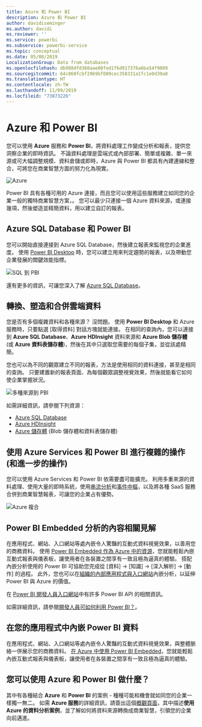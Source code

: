 ```yaml
---
title: Azure 和 Power BI
description: Azure 和 Power BI
author: davidiseminger
ms.author: davidi
ms.reviewer: ''
ms.service: powerbi
ms.subservice: powerbi-service
ms.topic: conceptual
ms.date: 05/08/2019
LocalizationGroup: Data from databases
ms.openlocfilehash: db988dfd360aae00fed1f6d917376a6ba54f9089
ms.sourcegitcommit: 64c860fcbf2969bf089cec358331a1fc1e0d39a8
ms.translationtype: HT
ms.contentlocale: zh-TW
ms.lasthandoff: 11/09/2019
ms.locfileid: "73873226"
---
```

# <a name="azure-and-power-bi"></a>Azure 和 Power BI

您可以使用 **Azure** 服務和 **Power BI**，將資料處理工作變成分析和報表，提供您洞察企業的即時資訊。 不論資料處理是雲端式或內部部署、簡單或複雜、單一來源或可大幅調整規模、資料倉儲或即時，Azure 與 Power BI 都具有內建連線和整合，可將您在商業智慧方面的努力化為現實。

![Azure](media/service-azure-and-power-bi/azure_1.png)

Power BI 具有各種可用的 Azure 連接，而且您可以使用這些服務建立如同您的企業一般的獨特商業智慧方案，。 您可以最少只連接一個 Azure 資料來源，或連接幾項，然後塑造並精簡資料，用以建立自訂的報表。

## <a name="azure-sql-database-and-power-bi"></a>Azure SQL Database 和 Power BI

您可以開始直接連接到 Azure SQL Database，然後建立報表來監視您的企業進度。 使用 [Power BI Desktop](desktop-getting-started.md) 時，您可以建立用來判定趨勢的報表，以及帶動您企業發展的關鍵效能指標。

![SQL 到 PBI](media/service-azure-and-power-bi/azure_2_sqltopbi.png)

還有更多的資訊，可讓您深入了解 [Azure SQL Database](https://azure.microsoft.com/services/sql-database/)。

## <a name="transform-shape-and-merge-your-cloud-data"></a>轉換、塑造和合併雲端資料

您是否有多個複雜資料和各種來源？ 沒問題。 使用 **Power BI Desktop** 和 Azure 服務時，只要點選 [取得資料]  對話方塊就能連接。 在相同的查詢內，您可以連接到 **Azure SQL Database**、**Azure HDInsight** 資料來源和 **Azure Blob 儲存體** (或 **Azure 資料表儲存體**)，然後在其中只選取您需要的每個子集，並從該處精簡。

您也可以為不同的觀眾建立不同的報表，方法是使用相同的資料連接，甚至是相同的查詢。 只要建置新的報表頁面、為每個觀眾調整視覺效果，然後就能看它如何使企業掌握狀況。

![多種來源到 PBI](media/service-azure-and-power-bi/azure_3_multipletopbi.png)

如需詳細資訊，請參閱下列資源：

* [Azure SQL Database](https://azure.microsoft.com/services/sql-database/)
* [Azure HDInsight](https://azure.microsoft.com/services/hdinsight/)
* [Azure 儲存體](https://azure.microsoft.com/services/storage/) (Blob 儲存體和資料表儲存體)

## <a name="get-complex-and-ahead-using-azure-services-and-power-bi"></a>使用 Azure Services 和 Power BI 進行複雜的操作 (和進一步的操作)

您可以使用 Azure Services 和 Power BI 依需要盡可能擴充。 利用多重來源的資料處理、使用大量的即時系統，使用[串流分析](https://azure.microsoft.com/services/stream-analytics/)和[事件中樞](https://azure.microsoft.com/services/event-hubs/)，以及將各種 SaaS 服務合併到商業智慧報表，可讓您的企業占有優勢。

![Azure 複合](media/service-azure-and-power-bi/azure_4_complex.png)

## <a name="context-insights-with-power-bi-embedded-analytics"></a>Power BI Embedded 分析的內容相關見解

在應用程式、網站、入口網站等處內嵌令人驚豔的互動式資料視覺效果，以善用您的商務資料。 使用 [Power BI Embedded 作為 Azure 中的資源](https://azure.microsoft.com/services/power-bi-embedded/)，您就能輕鬆內嵌互動式報表與儀表板，讓使用者在各裝置之間享有一致且極為逼真的體驗。  搭配內嵌分析使用的 Power BI 可協助您完成從 [資料] -> [知識] -> [深入解析] -> [動作] 的過程。  此外，您也可以在[組織的內部應用程式與入口網站](https://powerbi.microsoft.com/developers/embedded-analytics/organization/)內嵌分析，以延伸 Power BI 與 Azure 的價值。

在 [Power BI 開發人員入口網站](https://dev.powerbi.com)中有許多 Power BI API 的相關資訊。

如需詳細資訊，請參閱[開發人員可如何利用 Power BI？](developer/what-can-you-do.md)。

## <a name="embed-your-power-bi-data-within-your-app"></a>在您的應用程式中內嵌 Power BI 資料

在應用程式、網站、入口網站等處內嵌令人驚豔的互動式資料視覺效果，與整體脈絡一併展示您的商務資料。 [在 Azure 中使用 Power BI Embedded](https://azure.microsoft.com/services/power-bi-embedded/)，您就能輕鬆內嵌互動式報表與儀表板，讓使用者在各裝置之間享有一致且極為逼真的體驗。

## <a name="what-could-you-do-with-azure-and-power-bi"></a>您可以使用 Azure 和 Power BI 做什麼？

其中有各種結合 **Azure** 和 **Power BI** 的案例 - 種種可能和機會就如同您的企業一樣獨一無二。 如需 **Azure 服務**的詳細資訊，請簽出這個[概觀頁面](https://docs.microsoft.com/azure/machine-learning/team-data-science-process/plan-your-environment)，其中描述**使用 Azure 的資料分析案例**，並了解如何將資料來源轉換成商業智慧，引領您的企業向前邁進。